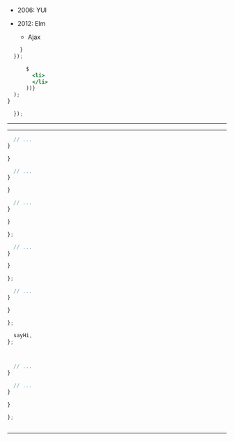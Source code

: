 




  - 2006: YUI
  - 2012: Elm


    - Ajax





```js
    }
  });
```

```jsx
      $
        <li>
        </li>
      ))}
  );
}

  });
```










---














---





```js
  // ...
}

}
```


```js
  // ...
}

}

```




```js
  // ...
}

}

};

  // ...
}

}

};

```


```js
  // ...
}

}

};

  sayHi,
};
```




```js

```


```js


```



```js
  // ...
}


```


```js
  // ...
}

```



```js
}

};

```


```js

```



---
